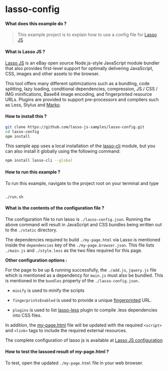 # lasso-config

#### What does this example do ?

> This example project is to explain how to use a config file for [Lasso JS](https://github.com/lasso-js/lasso)

#### What is Lasso JS ?

[Lasso JS](https://github.com/lasso-js/lasso) is an eBay open source Node.js-style JavaScript module bundler that also provides first-level support for optimally delivering JavaScript, CSS, images and other assets to the browser.

This tool offers many different optimizations such as a bundling, code splitting, lazy loading, conditional dependencies, compression, JS / CSS / IMG minifications, Base64 image encoding, and fingerprinted resource URLs. Plugins are provided to support pre-processors and compilers such as Less, Stylus and [Marko](http://markojs.com).

#### How to install this ?

```bash
git clone https://github.com/lasso-js-samples/lasso-config.git
cd lasso-config
npm install
```

This sample app uses a local installation of the [lasso-cli](https://github.com/lasso-js/lasso-cli) module, but you can also install it globally using the following command:

```bash
npm install lasso-cli --global
```

#### How to run this example ?

To run this example, navigate to the project root on your terminal and type

```````````

./run.sh
```````````

#### What is the contents of the configuration file ?

The configuration file to run lasso is `./lasso-config.json`.
Running the above command will result in JavaScript and CSS bundles being written out to the `./static` directory.

The dependencies required to build `./my-page.html` via Lasso is mentioned inside the `dependencies` key of the `./my-page.browser.json`. This file lists `./main.js` and `./style.less` as the two files required for this page.

**Other configuration options :**

For the page to be up & running successfully, the `./add.js`, `jquery.js` file which is mentioned as a dependency for `main.js` must also be bundled. This is mentioned in the `bundles` property of the `./lasso-config.json.`

* `minify` is used to minify the scripts

* `fingerprintsEnabled` is used to provide a unique [fingerprinted](https://developers.google.com/web/fundamentals/performance/optimizing-content-efficiency/http-caching) URL.

* `plugins` is used to list [lasso-less](https://github.com/lasso-js/lasso-less) plugin to compile .less dependencies into CSS files.

In addition, the [my-page.html](https://github.com/lasso-js-samples/lasso-config/blob/master/my-page.html) file will be updated with the required `<script>` and `<link>` tags to include the required external resources.

The complete configuration of lasso js is available at [Lasso JS configuration](https://github.com/lasso-js/lasso#configuration)


#### How to test the lassoed result of my-page.html ?

To test, open the updated `./my-page.html` file in your web browser.
